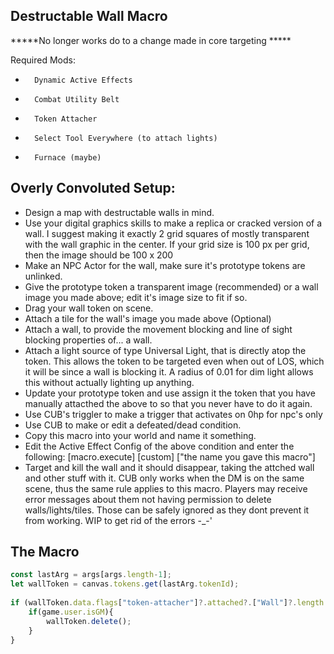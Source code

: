 ## Destructable Wall Macro
*****No longer works do to a change made in core targeting *****

Required Mods:
*		Dynamic Active Effects
*		Combat Utility Belt
*		Token Attacher
*		Select Tool Everywhere (to attach lights)
*		Furnace (maybe)
## Overly Convoluted Setup:
*	Design a map with destructable walls in mind.
*	Use your digital graphics skills to make a replica or cracked version of a wall. I suggest making it exactly 2 grid squares of mostly transparent with the wall graphic in the center. If your grid size is 100 px per grid, then the image should be 100 x 200
*	Make an NPC Actor for the wall, make sure it's prototype tokens are unlinked.
*	Give the prototype token a transparent image (recommended) or a wall image you made above; edit it's image size to fit if so.
*	Drag your wall token on scene. 
*	Attach a tile for the wall's image you made above (Optional)
*	Attach a wall, to provide the movement blocking and line of sight blocking properties of... a wall.
*	Attach a light source of type Universal Light, that is directly atop the token. This allows the token to be targeted even when out of LOS, which it will be since a wall is blocking it. A radius of 0.01 for dim light allows this without actually lighting up anything.
*	Update your prototype token and use assign it the token that you have manually attacthed the above to so that you never have to do it again.
*	Use CUB's triggler to make a trigger that activates on 0hp for npc's only
*	Use CUB to make or edit a defeated/dead condition.
*	Copy this macro into your world and name it something.
*	Edit the Active Effect Config of the above condition and enter the following: [macro.execute] [custom] ["the name you gave this macro"]
*	Target and kill the wall and it should disappear, taking the attched wall and other stuff with it.
	CUB only works when the DM is on the same scene, thus the same rule applies to this macro.
	Players may receive error messages about them not having permission to delete walls/lights/tiles. Those can be safely ignored as they dont prevent it from working. 
	WIP to get rid of the errors -_-'

## The Macro
```javascript
const lastArg = args[args.length-1];
let wallToken = canvas.tokens.get(lastArg.tokenId);
			
if (wallToken.data.flags["token-attacher"]?.attached?.["Wall"]?.length > 0) {
	if(game.user.isGM){
		wallToken.delete();
	}
}
```
